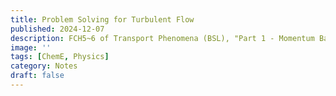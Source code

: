 ```yaml
---
title: Problem Solving for Turbulent Flow
published: 2024-12-07
description: FCH5~6 of Transport Phenomena (BSL), "Part 1 - Momentum Balance".
image: ''
tags: [ChemE, Physics]
category: Notes
draft: false
---
```

